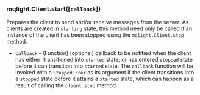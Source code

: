 ### mqlight.Client.start([`callback`])

Prepares the client to send and/or receive messages from the server. As clients
are created in `starting` state, this method need only be called if an instance
of the client has been stopped using the `mqlight.Client.stop` method.
 
* `callback` - (Function) (optional) callback to be notified when the client
  has either: transitioned into `started` state; or has entered `stopped` state
  before it can transition into `started` state. The `callback` function will be
  invoked with a `StoppedError` as its argument if the client transitions
  into a `stopped` state before it attains a `started` state, which can happen 
  as a result of calling the `client.stop` method.

